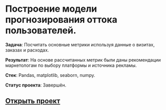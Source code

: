 # Построение модели прогнозирования оттока пользователей.

**Задача**: Посчитать основные метрики используя данные о визитах, заказах и расходах.

**Результат**: На основе рассчитанных метрик были даны рекомендации маркетологам по выбору платформы и источника рекламы.

**Стек**: Pandas, matplotlib, seaborn, numpy.

**Статус проекта**: Завершён.

## [Открыть проект](https://github.com/MaFluer/Projects_for_Action_Engine/blob/main/ML/11.%20ML_project.ipynb)
